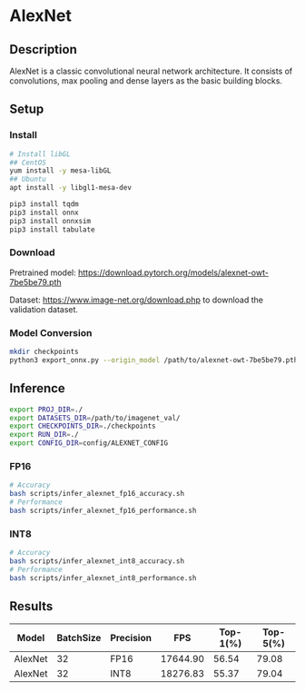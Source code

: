 # AlexNet

## Description

AlexNet is a classic convolutional neural network architecture. It consists of convolutions, max pooling and dense layers as the basic building blocks.

## Setup

### Install

```bash
# Install libGL
## CentOS
yum install -y mesa-libGL
## Ubuntu
apt install -y libgl1-mesa-dev

pip3 install tqdm
pip3 install onnx
pip3 install onnxsim
pip3 install tabulate
```

### Download

Pretrained model: <https://download.pytorch.org/models/alexnet-owt-7be5be79.pth>

Dataset: <https://www.image-net.org/download.php> to download the validation dataset.

### Model Conversion

```bash
mkdir checkpoints
python3 export_onnx.py --origin_model /path/to/alexnet-owt-7be5be79.pth --output_model checkpoints/alexnet.onnx
```

## Inference

```bash
export PROJ_DIR=./
export DATASETS_DIR=/path/to/imagenet_val/
export CHECKPOINTS_DIR=./checkpoints
export RUN_DIR=./
export CONFIG_DIR=config/ALEXNET_CONFIG
```

### FP16

```bash
# Accuracy
bash scripts/infer_alexnet_fp16_accuracy.sh
# Performance
bash scripts/infer_alexnet_fp16_performance.sh
```

### INT8

```bash
# Accuracy
bash scripts/infer_alexnet_int8_accuracy.sh
# Performance
bash scripts/infer_alexnet_int8_performance.sh
```

## Results 

Model   |BatchSize  |Precision |FPS       |Top-1(%)  |Top-5(%)
--------|-----------|----------|----------|----------|--------
AlexNet |    32     |   FP16   | 17644.90 |  56.54   | 79.08
AlexNet |    32     |   INT8   | 18276.83 |  55.37   | 79.04
